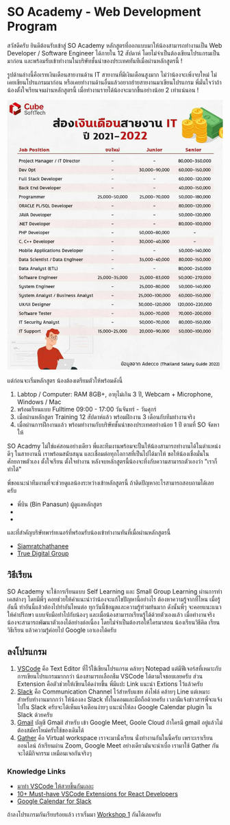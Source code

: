 # SO Academy - Web Development Program

สวัสดีครับ ยินดีต้อนรับเข้าสู่ SO Academy หลักสูตรที่ออกแบบมาให้น้องสามารถทำงานเป็น Web Developer / Software Engineer ได้ภายใน 12 สัปดาห์ โดยไม่จำเป็นต้องเขียนโปรแกรมเป็นมาก่อน และพร้อมรับเข้าทำงานในบริษัทชั้นนำของประเทศทันทีเมื่อผ่านหลักสูตรนี้ !

รูปด้านล่างนี้คือเรทเงินเดือนสายงานด้าน IT สายงานที่มีเงินเดือนสูงมาก ไม่ว่าน้องจะเพิ่งจบใหม่ ไม่เคยเขียนโปรแกรมมาก่อน หรือเคยทำงานด้านอื่นแล้วอยากย้ายสายงานมาเขียนโปรแกรม พี่มั่นใจว่าถ้าน้องตั้งใจเรียนจนผ่านหลักสูตรนี้ เมื่อทำงานรายได้น้องจะมากขึ้นอย่างน้อย 2 เท่าแน่นอน !

![IT Salary](assets/it-salary.jpg)

แต่ก่อนจะเริ่มหลักสูตร น้องต้องเตรียมตัวให้พร้อมดังนี้
1. Labtop / Computer: RAM 8GB+, อายุไม่เกิน 3 ปี, Webcam + Microphone, Windows / Mac
2. พร้อมเรียนแบบ Fulltime 09:00 - 17:00 วันจันทร์ - วันศุกร์
3. เมื่อผ่านหลักสูตร Training 12 สัปดาห์แล้ว พร้อมฝึกงาน 3 เดือนกับทีมทำงานจริง
4. เมื่อผ่านการฝึกงานแล้ว พร้อมทำงานกับบริษัทชั้นนำของประเทศอย่างน้อย 1 ปี ตามที่ SO จัดหาให้

SO Acadmy ไม่ใช่แค่สอนอย่างเดียว พี่และทีมงานพร้อมจะปั้นให้น้องสามารถทำงานได้ในตำแหน่งดีๆ ในสายงานนี้ เราพร้อมสนับสนุน และเชื่อมต่อทุกโอกาสที่เป็นไปได้มาให้ ขอให้น้องเชื่อมั่นในศักยภาพตัวเอง ตั้งใจเรียน ตั้งใจทำงาน หลังจบหลักสูตรนี้น้องจะทึ่งกับความสามารถตัวเองว่า "เราก็ทำได้"

พี่ขอแนะนำทีมงานที่จะช่วยดูแลน้องระหว่างเข้าหลักสูตรนี้ ถ้าติดปัญหาอะไรสามารถสอบถามได้เลยครับ
- พี่บิน (Bin Panasun) ผู้ดูแลหลักสูตร
-
-

และที่สำคัญบริษัทพาร์ทเนอร์ที่พร้อมรับน้องเข้าทำงานทันที่เมื่อผ่านหลักสูตรนี้
- [Siamratchathanee](https://www.siamrajathanee.com/th)
- [True Digital Group](https://www.truedigital.com)


## วิธีเรียน
SO Academy จะใช้การเรียนแบบ Self Learning และ Small Group Learning ผ่านการทำเคสต่างๆ โดยมีพี่ๆ คอยช่วยให้คำแนะนำว่าน้องจะแก้ไขปัญหานี้อย่างไร ต้องหาความรู้จากที่ไหน เมื่อรู้อันนี้ ทำอันนี้แล้วต้องไปทำอันไหนต่อ ทุกวันนี้ข้อมูลและความรู้ท่วมท้นมาก ดังนั้นพี่ๆ จะคอยแนะแนวให้คำปรึกษา แบบจับมือทำไปกับน้องๆ และเมื่อน้องสามารถเรียนรู้ได้ด้วยตัวเองแล้ว เมื่อทำงานจริง น้องจะสามารถพัฒนาตัวเองได้อย่างต่อเนื่อง โดยไม่จำเป็นต้องรอให้ใครมาสอน น้องเรียนวิธีคิด เรียนวิธีเรียน แล้วความรู้ค่อยไป Google เอาเองได้ครับ

## ลงโปรแกรม
1. [VSCode](https://code.visualstudio.com/) คือ Text Editor ที่ไว้ใช้เขียนโปรแกรม คล้ายๆ Notepad แต่มีฟีเจอร์สที่เหมาะกับการเขียนโปรแกรมมากกว่า น้องสามารถเลือกธีม VSCode ได้ตามใจชอบเลยครับ ส่วน Extension คือตัวช่วยให้เขียนโค้ดง่ายขึ้น พี่มีแปะ Link แนะนำ Extions ไว้แล้วครับ
2. [Slack](https://slack.com/) คือ Communication Channel ไว้สำหรับแชท ส่งไฟล์ คล้ายๆ Line แต่เหมาะสำหรับทำงานมากกว่า ให้น้องลง Slack ทั้งในคอมและมือถือด้วยครับ เวลามีแจ้งข่าวสารพี่จะแจ้งไปใน Slack ครับจะได้เห็นแจ้งเตือนง่ายๆ แนะนำให้ลง Google Calendar plugin ใน Slack ด้วยครับ
3. [Gmail](https://gmail.com) บัญชี Gmail สำหรับ เข้า Google Meet, Goole Cloud ถ้าใครมี gmail อยู่แล้วไม่ต้องสมัครใหม่ครับใช้ของเดิมได้
4. [Gather](https://www.gather.town/) คือ Virtual workspace เราจะมานั่งเรียน นั่งทำงานกันในนี้ครับ เพราะเราเรียนออนไลน์ ถ้าเรียนผ่าน Zoom, Google Meet อย่างเดียวมันจะน่าเบื่อ เรามาใช้ Gather กัน จะได้มีกิจกรรม เหมือนเจอกันจริงๆ

### Knowledge Links
- [มาทำ VSCode ให้สวยขึ้นกันเถอะ](https://medium.com/napats-corner/%E0%B8%A1%E0%B8%B2%E0%B8%97%E0%B8%B3-vscode-%E0%B9%83%E0%B8%AB%E0%B9%89%E0%B8%AA%E0%B8%A7%E0%B8%A2%E0%B8%82%E0%B8%B6%E0%B9%89%E0%B8%99%E0%B8%81%E0%B8%B1%E0%B8%99%E0%B9%80%E0%B8%96%E0%B8%AD%E0%B8%B0-e49dd95bd2c1)
- [10+ Must-have VSCode Extensions for React Developers](https://dev.to/elijahtrillionz/10-must-have-vscode-extensions-for-react-developers-nfk)
- [Google Calendar for Slack](https://slack.com/help/articles/206329808-Google-Calendar-for-Slack)

ถ้าลงโปรแกรมกันเรียบร้อยแล้ว เราเริ่มมา [Workshop 1](workshop1/README.md) กันได้เลยครับ
